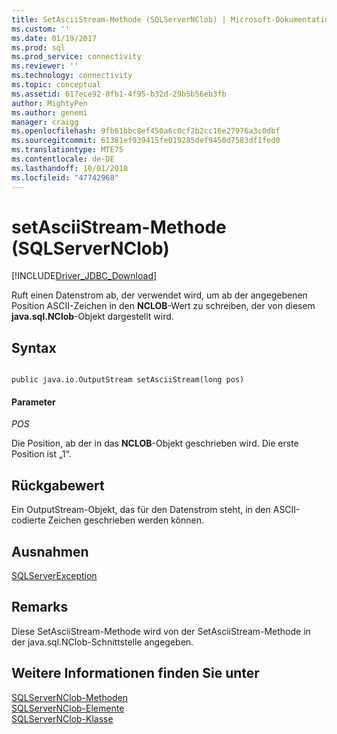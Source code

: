 ```yaml
---
title: SetAsciiStream-Methode (SQLServerNClob) | Microsoft-Dokumentation
ms.custom: ''
ms.date: 01/19/2017
ms.prod: sql
ms.prod_service: connectivity
ms.reviewer: ''
ms.technology: connectivity
ms.topic: conceptual
ms.assetid: 617ece92-0fb1-4f95-b32d-29b5b56eb3fb
author: MightyPen
ms.author: genemi
manager: craigg
ms.openlocfilehash: 9fb61bbc8ef450a6c0cf2b2cc16e27976a3c0dbf
ms.sourcegitcommit: 61381ef939415fe019285def9450d7583df1fed0
ms.translationtype: MTE75
ms.contentlocale: de-DE
ms.lasthandoff: 10/01/2018
ms.locfileid: "47742968"
---
```

# <a name="setasciistream-method-sqlservernclob"></a>setAsciiStream-Methode (SQLServerNClob)
[!INCLUDE[Driver_JDBC_Download](../../../includes/driver_jdbc_download.md)]

  Ruft einen Datenstrom ab, der verwendet wird, um ab der angegebenen Position ASCII-Zeichen in den **NCLOB**-Wert zu schreiben, der von diesem **java.sql.NClob**-Objekt dargestellt wird.  
  
## <a name="syntax"></a>Syntax  
  
```  
  
public java.io.OutputStream setAsciiStream(long pos)  
```  
  
#### <a name="parameters"></a>Parameter  
 *POS*  
  
 Die Position, ab der in das **NCLOB**-Objekt geschrieben wird. Die erste Position ist „1“.  
  
## <a name="return-value"></a>Rückgabewert  
 Ein OutputStream-Objekt, das für den Datenstrom steht, in den ASCII-codierte Zeichen geschrieben werden können.  
  
## <a name="exceptions"></a>Ausnahmen  
 [SQLServerException](../../../connect/jdbc/reference/sqlserverexception-class.md)  
  
## <a name="remarks"></a>Remarks  
 Diese SetAsciiStream-Methode wird von der SetAsciiStream-Methode in der java.sql.NClob-Schnittstelle angegeben.  
  
## <a name="see-also"></a>Weitere Informationen finden Sie unter  
 [SQLServerNClob-Methoden](../../../connect/jdbc/reference/sqlservernclob-methods.md)   
 [SQLServerNClob-Elemente](../../../connect/jdbc/reference/sqlservernclob-members.md)   
 [SQLServerNClob-Klasse](../../../connect/jdbc/reference/sqlservernclob-class.md)  
  
  
